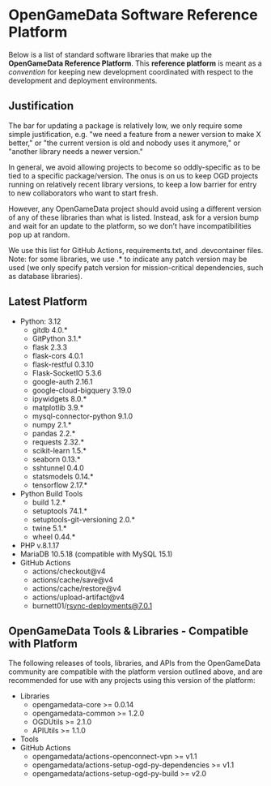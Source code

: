 # OpenGameData Software Reference Platform

Below is a list of standard software libraries that make up the **OpenGameData Reference Platform**. This **reference platform** is meant as a *convention* for keeping new development coordinated with respect to the development and deployment environments.

## Justification

The bar for updating a package is relatively low, we only require some simple justification,
e.g. "we need a feature from a newer version to make X better,"
or "the current version is old and nobody uses it anymore,"
or "another library needs a newer version."

In general, we avoid allowing projects to become so oddly-specific as to be tied to a specific package/version. The onus is on us to keep OGD projects running on relatively recent library versions, to keep a low barrier for entry to new collaborators who want to start fresh.

However, any OpenGameData project should avoid using a different version of any of these libraries than what is listed. Instead, ask for a version bump and wait for an update to the platform, so we don’t have incompatibilities pop up at random.

We use this list for GitHub Actions, requirements.txt, and .devcontainer files.
Note: for some libraries, we use .* to indicate any patch version may be used (we only specify patch version for mission-critical dependencies, such as database libraries).

## Latest Platform

- Python: 3.12
  - gitdb 4.0.*
  - GitPython 3.1.*
  - flask 2.3.3
  - flask-cors 4.0.1
  - flask-restful 0.3.10
  - Flask-SocketIO 5.3.6
  - google-auth 2.16.1
  - google-cloud-bigquery 3.19.0
  - ipywidgets 8.0.*
  - matplotlib 3.9.*
  - mysql-connector-python 9.1.0
  - numpy 2.1.*
  - pandas 2.2.*
  - requests 2.32.*
  - scikit-learn 1.5.*
  - seaborn 0.13.*
  - sshtunnel 0.4.0
  - statsmodels 0.14.*
  - tensorflow 2.17.*
- Python Build Tools
  - build 1.2.*
  - setuptools 74.1.*
  - setuptools-git-versioning 2.0.*
  - twine 5.1.*
  - wheel 0.44.*
- PHP v.8.1.17
- MariaDB 10.5.18 (compatible with MySQL 15.1)
- GitHub Actions
  - actions/checkout@v4
  - actions/cache/save@v4
  - actions/cache/restore@v4
  - actions/upload-artifact@v4
  - burnett01/rsync-deployments@7.0.1

## OpenGameData Tools & Libraries - Compatible with Platform

The following releases of tools, libraries, and APIs from the OpenGameData community are compatible with the platform version outlined above, and are recommended for use with any projects using this version of the platform:

- Libraries
  - opengamedata-core >= 0.0.14
  - opengamedata-common >= 1.2.0
  - OGDUtils >= 2.1.0
  - APIUtils >= 1.1.0
- Tools
- GitHub Actions
  - opengamedata/actions-openconnect-vpn >= v1.1
  - opengamedata/actions-setup-ogd-py-dependencies >= v1.1
  - opengamedata/actions-setup-ogd-py-build >= v2.0
